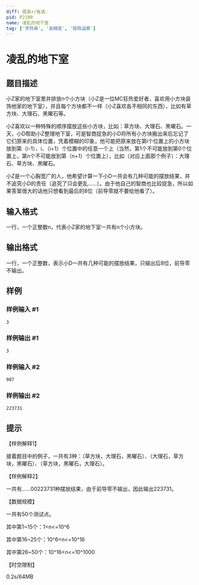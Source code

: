 ```yaml
---
diff: 提高+/省选-
pid: P2100
name: 凌乱的地下室
tag: ['字符串', '高精度', '矩阵运算']
---
```

# 凌乱的地下室
## 题目描述

小Z家的地下室里并排放n个小方块（小Z是一位MC狂热爱好者，喜欢用小方块装饰他家的地下室），并且每个方块都不一样（小Z喜欢各不相同的东西），比如有草方块、大理石、黑曜石等。

小Z喜欢以一种特殊的顺序摆放这些小方块，比如：草方块、大理石、黑曜石。一天，小D帮助小Z整理地下室，可是智商捉急的小D将所有小方块搬出来后忘记了它们原来的具体位置，凭着模糊的印象，他可能把原来放在第i个位置上的小方块放到第（i-1）、i、（i+1）个位置中的任意一个上（当然，第1个不可能放到第0个位置上，第n个不可能放到第（n+1）个位置上），比如（对应上面那个例子）：大理石、草方块、黑曜石。

小Z是一个心胸宽广的人，他希望计算一下小D一共会有几种可能的摆放结果，并不追究小D的责任（追究了只会更乱……）。由于他自己的智商也比较捉急，所以如果答案很大的话他只想看到最后的8位（前导零就不要给他看了）。

## 输入格式

一行，一个正整数n，代表小Z家的地下室一共有n个小方块。

## 输出格式

一行，一个正整数，表示小D一共有几种可能的摆放结果，只输出后8位，前导零不输出。

## 样例

### 样例输入 #1
```
3
```
### 样例输出 #1
```
3
```
### 样例输入 #2
```
987
```
### 样例输出 #2
```
223731
```
## 提示

【样例解释1】

接着题目中的例子，一共有3种：（草方块，大理石，黑曜石）、（大理石，草方块，黑曜石）、（草方块，黑曜石，大理石）。

【样例解释2】

一共有……00223731种摆放结果，由于前导零不输出，因此输出223731。

【数据规模】

一共有50个测试点。

其中第1~15个：1<n<=10^6

其中第16~25个：10^6<n<=10^16

其中第26~50个：10^16<n<=10^1000

【时空限制】

0.2s/64MB

